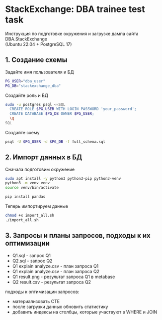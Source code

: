 # StackExchange: DBA trainee test task

Инструкция по подготовке окружения и загрузке дампа сайта DBA.StackExchange  
(Ubuntu 22.04 + PostgreSQL 17)
## 1. Создание схемы
Задайте имя пользователя и БД
```bash
PG_USER="dba_user"
PG_DB="stackexchange_dba"
```
Создайте роль и БД
```bash
sudo -u postgres psql <<SQL
  CREATE ROLE $PG_USER WITH LOGIN PASSWORD 'your_password';
  CREATE DATABASE $PG_DB OWNER $PG_USER;
  \q
SQL
```
Создайте схему
```bash
psql -U $PG_USER -d $PG_DB -f full_schema.sql
```
## 2. Импорт данных в БД
Сначала подготовим окружение
```bash
sudo apt install -y python3 python3-pip python3-venv
python3 -m venv venv
source venv/bin/activate

pip install pandas
```
Теперь импортируем данные
```bash
chmod +x import_all.sh
./import_all.sh
```
## 3. Запросы и планы запросов, подходы к их оптимизации
- Q1.sql - запрос Q1
- Q2.sql - запрос Q2
- Q1 explain analyze.csv - план запроса Q1
- Q1 explain analyze.csv - план запроса Q2
- Q1 result.png - результат запроса Q1 в metabase
- Q2 result.csv - результат запроса Q2

подходы к оптимизации запросов: 
- материализовать CTE
- после загрузки данных обновить статистику
- добавить индексы на столбцы, которые участвуют в WHERE и JOIN